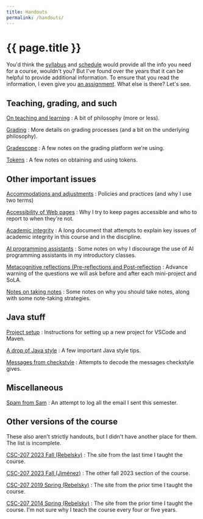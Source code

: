 ```yaml
---
title: Handouts
permalink: /handouts/
---
```

# {{ page.title }}

You'd think the [syllabus](../syllabus) and [schedule](../schedule)
would provide all the info you need for a course, wouldn't you?  But
I've found over the years that it can be helpful to provide additional
information.  To ensure that you read the information, I even give you
[an assignment](../assignments/survey).  What else is there?  Let's see.

## Teaching, grading, and such

[On teaching and learning](teaching)
  : A bit of philosophy (more or less).

[Grading](grading)
  : More details on grading processes (and a bit on the underlying philosophy).

[Gradescope](gradescope)
  : A few notes on the grading platform we're using.

[Tokens](tokens)
  : A few notes on obtaining and using tokens.

## Other important issues

[Accommodations and adjustments](accommodations)
  : Policies and practices (and why I use two terms)

[Accessibility of Web pages](accessibility)
  : Why I try to keep pages accessible and who to report to when they're not.

[Academic integrity](academic-integrity)
  : A long document that attempts to explain key issues of academic integrity in this course and in the discipline.

[AI programming assistants](ai)
  : Some notes on why I discourage the use of AI programming assistants in my introductory classes.

[Metacognitive reflections (Pre-reflections and Post-reflection](prepost)
  : Advance warning of the questions we will ask before and after each
    mini-project and SoLA.

[Notes on taking notes](taking-notes)
  : Some notes on why you should take notes, along with some note-taking strategies.

## Java stuff

[Project setup](project-setup)
  : Instructions for setting up a new project for VSCode and Maven.

[A drop of Java style](style)
  : A few important Java style tips.

[Messages from checkstyle](checkstyle)
  : Attempts to decode the messages checkstyle gives.

## Miscellaneous

[Spam from Sam](spamr)
  : An attempt to log all the email I sent this semester.

## Other versions of the course

These also aren't strictly handouts, but I didn't have another place for them.
The list is incomplete.

[CSC-207 2023 Fall (Rebelsky)](https://rebelsky.cs.grinnell.edu/~rebelsky/Courses/CSC207/2023Fa)
  : The site from the last time I taught the course.

[CSC-207 2023 Fall (Jiménez)](https://jimenezp.cs.grinnell.edu/Courses/CSC207/2023Fa/syllabus/)
  : The other fall 2023 section of the course.

[CSC-207 2019 Spring (Rebelsky)](https://rebelsky.cs.grinnell.edu/~rebelsky/Courses/CSC207/2019S/01/home/)
  : The site from the prior time I taught the course.

[CSC-207 2014 Spring (Rebelsky)](https://rebelsky.cs.grinnell.edu/Courses/CSC207/2014F/home/)
  : The site from the prior time I taught the course. I'm not sure why I teach the course every four or five years.
